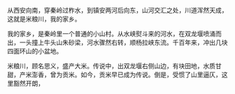 从西安向南，穿秦岭过柞水，到镇安两河后向东，山河交汇之处，川道浑然天成，这就是米粮川，我的家乡。

我的家乡，是秦岭里一个普通的小山村。从水峡熨斗来的河水，在双龙堰喷涌而出，一头撞上牛头山朱砂梁，河水骤然右转，顺杨拉峡东流。千百年来，冲出几块四面环山的小盆地。

米粮川，顾名思义，盛产大米。传说中，出双龙堰右侧山边，有块田地，水质甘甜，产米澎香，曾为贡米。如今，贡米早已成为传说。倒是，受惯了山里逼仄，这里豁然开朗，




